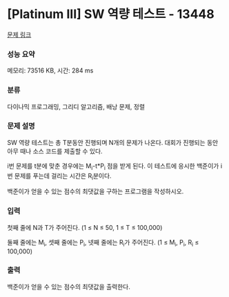 # [Platinum III] SW 역량 테스트 - 13448 

[문제 링크](https://www.acmicpc.net/problem/13448) 

### 성능 요약

메모리: 73516 KB, 시간: 284 ms

### 분류

다이나믹 프로그래밍, 그리디 알고리즘, 배낭 문제, 정렬

### 문제 설명

<p>SW 역량 테스트는 총 T분동안 진행되며 N개의 문제가 나온다. 대회가 진행되는 동안 아무 때나 소스 코드를 제출할 수 있다.</p>

<p>i번 문제를 t분에 맞춘 경우에는 M<sub>i</sub>-t*P<sub>i</sub> 점을 받게 된다. 이 테스트에 응시한 백준이가 i번 문제를 푸는데 걸리는 시간은 R<sub>i</sub>분이다.</p>

<p>백준이가 얻을 수 있는 점수의 최댓값을 구하는 프로그램을 작성하시오.</p>

### 입력 

 <p>첫째 줄에 N과 T가 주어진다. (1 ≤ N ≤ 50, 1 ≤ T ≤ 100,000)</p>

<p>둘째 줄에는 M<sub>i</sub>, 셋째 줄에는 P<sub>i</sub>, 넷째 줄에는 R<sub>i</sub>가 주어진다. (1 ≤ M<sub>i</sub>, P<sub>i</sub>, R<sub>i</sub> ≤ 100,000)</p>

### 출력 

 <p>백준이가 얻을 수 있는 점수의 최댓값을 출력한다.</p>

